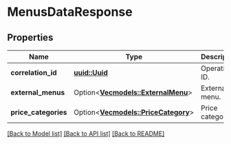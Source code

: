 # MenusDataResponse

## Properties

Name | Type | Description | Notes
------------ | ------------- | ------------- | -------------
**correlation_id** | [**uuid::Uuid**](uuid::Uuid.md) | Operation ID. | 
**external_menus** | Option<[**Vec<models::ExternalMenu>**](ExternalMenu.md)> | External menu. | [optional]
**price_categories** | Option<[**Vec<models::PriceCategory>**](PriceCategory.md)> | Price category. | [optional]

[[Back to Model list]](../README.md#documentation-for-models) [[Back to API list]](../README.md#documentation-for-api-endpoints) [[Back to README]](../README.md)


